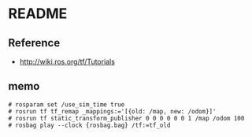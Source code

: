 # README 

## Reference
* http://wiki.ros.org/tf/Tutorials

## memo
```
# rosparam set /use_sim_time true
# rosrun tf tf_remap _mappings:='[{old: /map, new: /odom}]'
# rosrun tf static_transform_publisher 0 0 0 0 0 0 1 /map /odom 100
# rosbag play --clock {rosbag.bag} /tf:=tf_old
```
